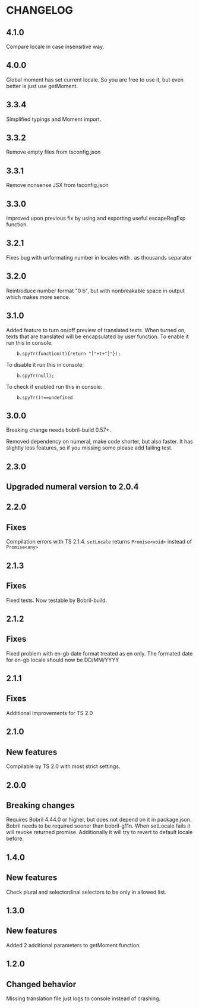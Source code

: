 # CHANGELOG

## 4.1.0

Compare locale in case insensitive way.

## 4.0.0

Global moment has set current locale. So you are free to use it, but even better is just use
getMoment.

## 3.3.4

Simplified typings and Moment import.

## 3.3.2

Remove empty files from tsconfig.json

## 3.3.1

Remove nonsense JSX from tsconfig.json

## 3.3.0

Improved upon previous fix by using and exporting useful escapeRegExp function.

## 3.2.1

Fixes bug with unformating number in locales with . as thousands separator

## 3.2.0

Reintroduce number format "0 b", but with nonbreakable space in output which makes more sence.

## 3.1.0

Added feature to turn on/off preview of translated texts. When turned on, texts that are translated
will be encapsulated by user function. To enable it run this in console:

```
    b.spyTr(function(t){return "["+t+"]"});
```

To disable it run this in console:

```
    b.spyTr(null);
```

To check if enabled run this in console:

```
    b.spyTr()!==undefined
```

## 3.0.0

Breaking change needs bobril-build 0.57+.

Removed dependency on numeral, make code shorter, but also faster. It has slightly less features, so
if you missing some please add failing test.

## 2.3.0

## Upgraded numeral version to 2.0.4

## 2.2.0

## Fixes

Compilation errors with TS 2.1.4. `setLocale` returns `Promise<void>` instead of `Promise<any>`

## 2.1.3

## Fixes

Fixed tests. Now testable by Bobril-build.

## 2.1.2

## Fixes

Fixed problem with en-gb date format treated as en only. The formated date for en-gb locale should
now be DD/MM/YYYY

## 2.1.1

## Fixes

Additional improvements for TS 2.0

## 2.1.0

## New features

Compilable by TS 2.0 with most strict settings.

## 2.0.0

## Breaking changes

Requires Bobril 4.44.0 or higher, but does not depend on it in package.json. Bobril needs to be
required sooner than bobril-g11n. When setLocale fails it will revoke returned promise. Additionally
it will try to revert to default locale before.

## 1.4.0

## New features

Check plural and selectordinal selectors to be only in allowed list.

## 1.3.0

## New features

Added 2 additional parameters to getMoment function.

## 1.2.0

## Changed behavior

Missing translation file just logs to console instead of crashing.
